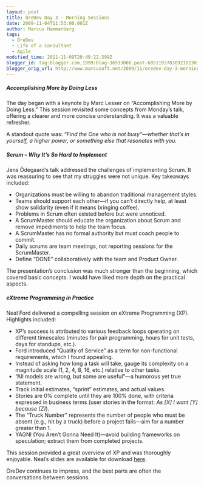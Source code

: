 ```yaml
---
layout: post
title: ÖreDev Day 3 – Morning Sessions
date: 2009-11-04T11:53:00.001Z
author: Marcus Hammarberg
tags:
  - ÖreDev
  - Life of a Consultant
  - Agile
modified_time: 2011-11-09T20:49:22.599Z
blogger_id: tag:blogger.com,1999:blog-36533086.post-6851193783892192301
blogger_orig_url: http://www.marcusoft.net/2009/11/oredev-day-3-morning-sessions.html
---
```


##### Accomplishing More by Doing Less

The day began with a keynote by Marc Lesser on “Accomplishing More by Doing Less.” This session revisited some concepts from Monday’s talk, offering a clearer and more concise understanding. It was a valuable refresher.

A standout quote was: *“Find the One who is not busy”—whether that’s in yourself, a higher power, or something else that resonates with you.*

##### Scrum – Why It’s So Hard to Implement

Jens Ödegaard’s talk addressed the challenges of implementing Scrum. It was reassuring to see that my struggles were not unique. Key takeaways included:

- Organizations must be willing to abandon traditional management styles.
- Teams should support each other—if you can’t directly help, at least show solidarity (even if it means bringing coffee).
- Problems in Scrum often existed before but were unnoticed.
- A ScrumMaster should educate the organization about Scrum and remove impediments to help the team focus.
- A ScrumMaster has no formal authority but must coach people to commit.
- Daily scrums are team meetings, not reporting sessions for the ScrumMaster.
- Define “DONE” collaboratively with the team and Product Owner.

The presentation’s conclusion was much stronger than the beginning, which covered basic concepts. I would have liked more depth on the practical aspects.

##### eXtreme Programming in Practice

Neal Ford delivered a compelling session on eXtreme Programming (XP). Highlights included:

- XP’s success is attributed to various feedback loops operating on different timescales (minutes for pair programming, hours for unit tests, days for standups, etc.).
- Ford introduced “Quality of Service” as a term for non-functional requirements, which I found appealing.
- Instead of asking how long a task will take, gauge its complexity on a magnitude scale (1, 2, 4, 8, 16, etc.) relative to other tasks.
- “All models are wrong, but some are useful”—a humorous yet true statement.
- Track initial estimates, “sprint” estimates, and actual values.
- Stories are 0% complete until they are 100% done, with criteria expressed in business terms (user stories in the format: *As [X] I want [Y] because [Z]*).
- The “Truck Number” represents the number of people who must be absent (e.g., hit by a truck) before a project fails—aim for a number greater than 1.
- YAGNI (You Aren’t Gonna Need It)—avoid building frameworks on speculation; extract them from completed projects.

This session provided a great overview of XP and was thoroughly enjoyable. Neal’s slides are available for download [here](http://github.com/nealford).

ÖreDev continues to impress, and the best parts are often the conversations between sessions.
